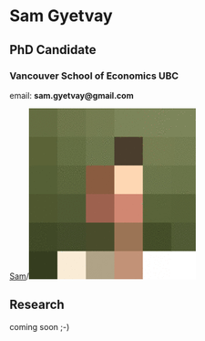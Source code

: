 # Sam Gyetvay
## PhD Candidate
### Vancouver School of Economics UBC

email: __sam.gyetvay@gmail.com__

[Sam](sampic_pixels.gif)/![](sampic_pixels.gif)

## Research

coming soon ;-)
